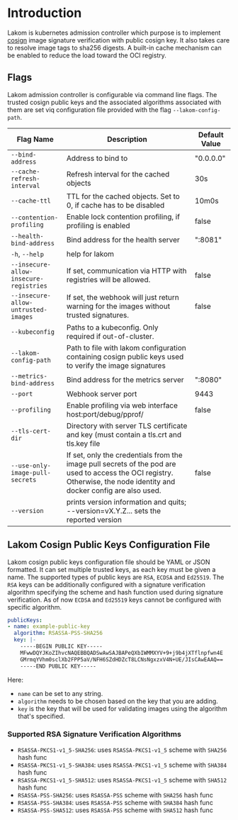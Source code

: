 # Introduction

Lakom is kubernetes admission controller which purpose is to implement
[cosign](https://github.com/sigstore/cosign) image signature verification with
public cosign key. It also takes care to resolve image tags to sha256 digests. A
built-in cache mechanism can be enabled to reduce the load toward the OCI
registry.

## Flags

Lakom admission controller is configurable via command line flags. The trusted
cosign public keys and the associated algorithms associated with them are set
viq configuration file provided with the flag `--lakom-config-path`.

| Flag Name | Description | Default Value |
| ---------- | ----------- | ------------- |
| `--bind-address` | Address to bind to | "0.0.0.0" |
| `--cache-refresh-interval` | Refresh interval for the cached objects | 30s |
| `--cache-ttl` | TTL for the cached objects. Set to 0, if cache has to be disabled | 10m0s |
| `--contention-profiling` | Enable lock contention profiling, if profiling is enabled | false |
| `--health-bind-address` | Bind address for the health server | ":8081" |
| `-h`, `--help` | help for lakom | |
| `--insecure-allow-insecure-registries` | If set, communication via HTTP with registries will be allowed. | false |
| `--insecure-allow-untrusted-images` | If set, the webhook will just return warning for the images without trusted signatures. | false |
| `--kubeconfig` | Paths to a kubeconfig. Only required if out-of-cluster. | |
| `--lakom-config-path` | Path to file with lakom configuration containing cosign public keys used to verify the image signatures | |
| `--metrics-bind-address` | Bind address for the metrics server | ":8080" |
| `--port` | Webhook server port | 9443 |
| `--profiling` | Enable profiling via web interface host:port/debug/pprof/ | false |
| `--tls-cert-dir` | Directory with server TLS certificate and key (must contain a tls.crt and tls.key file | |
| `--use-only-image-pull-secrets` | If set, only the credentials from the image pull secrets of the pod are used to access the OCI registry. Otherwise, the node identity and docker config are also used. | false |
| `--version` | prints version information and quits; --version=vX.Y.Z... sets the reported version | |

## Lakom Cosign Public Keys Configuration File

Lakom cosign public keys configuration file should be YAML or JSON formatted. It
can set multiple trusted keys, as each key must be given a name. The supported
types of public keys are `RSA`, `ECDSA` and `Ed25519`. The `RSA` keys can be
additionally configured with a signature verification algorithm specifying the
scheme and hash function used during signature verification. As of now `ECDSA`
and `Ed25519` keys cannot be configured with specific algorithm.

```yaml
publicKeys:
- name: example-public-key
  algorithm: RSASSA-PSS-SHA256
  key: |-
    -----BEGIN PUBLIC KEY-----
    MFwwDQYJKoZIhvcNAQEBBQADSwAwSAJBAPeQXbIWMMXYV+9+j9b4jXTflnpfwn4E
    GMrmqYVhm0sclXb2FPP5aV/NFH6SZdHDZcT8LCNsNgxzxV4N+UE/JIsCAwEAAQ==
    -----END PUBLIC KEY-----
```

Here:
- `name` can be set to any string.
- `algorithm` needs to be chosen based on the key that you are adding.
- `key` is the key that will be used for validating images using the algorithm that's specified.

### Supported RSA Signature Verification Algorithms

- `RSASSA-PKCS1-v1_5-SHA256`: uses `RSASSA-PKCS1-v1_5` scheme with `SHA256` hash func
- `RSASSA-PKCS1-v1_5-SHA384`: uses `RSASSA-PKCS1-v1_5` scheme with `SHA384` hash func
- `RSASSA-PKCS1-v1_5-SHA512`: uses `RSASSA-PKCS1-v1_5` scheme with `SHA512` hash func
- `RSASSA-PSS-SHA256`: uses `RSASSA-PSS` scheme with `SHA256` hash func
- `RSASSA-PSS-SHA384`: uses `RSASSA-PSS` scheme with `SHA384` hash func
- `RSASSA-PSS-SHA512`: uses `RSASSA-PSS` scheme with `SHA512` hash func
